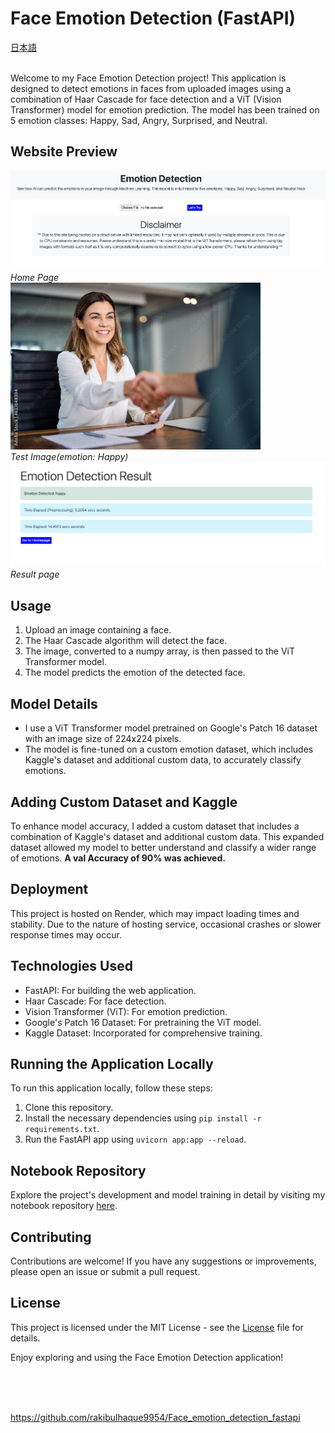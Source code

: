 # Face Emotion Detection (FastAPI)
[日本語](https://github.com/rakibulhaque9954/Face_emotion_detection_fastapi/blob/135e72cc144661da34902d55e3643b1ae700abb9/%E6%97%A5%E6%9C%AC%E8%AA%9EREADME.md)

<br>
Welcome to my Face Emotion Detection project! This application is designed to detect emotions in faces from uploaded images using a combination of Haar Cascade for face detection and a ViT (Vision Transformer) model for emotion prediction. The model has been trained on 5 emotion classes: Happy, Sad, Angry, Surprised, and Neutral.

## Website Preview
![home page](https://github.com/rakibulhaque9954/Face_emotion_detection_fastapi/blob/cde903776333edd143cc5f8a15da9dd704d452e7/Screenshot%202023-11-11%20at%2018.17.25.png)
*Home Page*
<br>
<img src="https://github.com/rakibulhaque9954/Face_emotion_detection_fastapi/blob/cde903776333edd143cc5f8a15da9dd704d452e7/1000_F_637048304_gG1q9XoPsy17wtqm1rCM8ke3EjENcq5N.jpg" width="400" alt="Sample Happy Image"><br>
*Test Image(emotion: Happy)*
<br>
![Result](https://github.com/rakibulhaque9954/Face_emotion_detection_fastapi/blob/cde903776333edd143cc5f8a15da9dd704d452e7/Screenshot%202023-11-11%20at%2018.18.03.png)
*Result page*

## Usage

1. Upload an image containing a face.
2. The Haar Cascade algorithm will detect the face.
3. The image, converted to a numpy array, is then passed to the ViT Transformer model.
4. The model predicts the emotion of the detected face.

## Model Details

- I use a ViT Transformer model pretrained on Google's Patch 16 dataset with an image size of 224x224 pixels.
- The model is fine-tuned on a custom emotion dataset, which includes Kaggle's dataset and additional custom data, to accurately classify emotions.

## Adding Custom Dataset and Kaggle

To enhance model accuracy, I added a custom dataset that includes a combination of Kaggle's dataset and additional custom data. This expanded dataset allowed my model to better understand and classify a wider range of emotions.
**A val Accuracy of 90% was achieved.**

## Deployment

This project is hosted on Render, which may impact loading times and stability. Due to the nature of hosting service, occasional crashes or slower response times may occur.

## Technologies Used

- FastAPI: For building the web application.
- Haar Cascade: For face detection.
- Vision Transformer (ViT): For emotion prediction.
- Google's Patch 16 Dataset: For pretraining the ViT model.
- Kaggle Dataset: Incorporated for comprehensive training.

## Running the Application Locally

To run this application locally, follow these steps:

1. Clone this repository.
2. Install the necessary dependencies using `pip install -r requirements.txt`.
3. Run the FastAPI app using `uvicorn app:app --reload`.

## Notebook Repository

Explore the project's development and model training in detail by visiting my notebook repository [here](https://github.com/rakibulhaque9954/Emotion_Detection_Model-ViT-_V1.0.git).

## Contributing

Contributions are welcome! If you have any suggestions or improvements, please open an issue or submit a pull request.

## License

This project is licensed under the MIT License - see the [License](https://github.com/rakibulhaque9954/blog_remastered/blob/418d35cf33f0411375ed2dc77fc3607ee5887fc9/MIT_LICENSE_Rakibul_Haque.txt) file for details.

Enjoy exploring and using the Face Emotion Detection application!

<br /><br /><br />

https://github.com/rakibulhaque9954/Face_emotion_detection_fastapi
